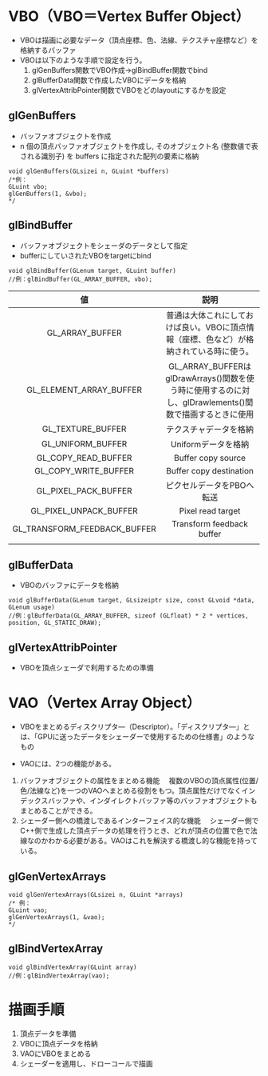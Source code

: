 # VBO（VBO＝Vertex Buffer Object）
- VBOは描画に必要なデータ（頂点座標、色、法線、テクスチャ座標など）を格納するバッファ
- VBOは以下のような手順で設定を行う。
    1. glGenBuffers関数でVBO作成→glBindBuffer関数でbind
    1. glBufferData関数で作成したVBOにデータを格納
    1. glVertexAttribPointer関数でVBOをどのlayoutにするかを設定



## glGenBuffers	
- バッファオブジェクトを作成
- n 個の頂点バッファオブジェクトを作成し, そのオブジェクト名 (整数値で表される識別子) を buffers に指定された配列の要素に格納

```
void glGenBuffers(GLsizei n, GLuint *buffers)
/*例：
GLuint vbo;
glGenBuffers(1, &vbo);
*/
```



## glBindBuffer	
- バッファオブジェクトをシェーダのデータとして指定
- bufferにしていされたVBOをtargetにbind

```
void glBindBuffer(GLenum target, GLuint buffer)
//例：glBindBuffer(GL_ARRAY_BUFFER, vbo);
```


|値	|説明|
|:------:|:-------:|  
|GL_ARRAY_BUFFER|	普通は大体これにしておけば良い。VBOに頂点情報（座標、色など）が格納されている時に使う。|glDrawArrays()関数で描画する時に使用|
|GL_ELEMENT_ARRAY_BUFFER|	GL_ARRAY_BUFFERはglDrawArrays()関数を使う時に使用するのに対し、glDrawlements()関数で描画するときに使用|
|GL_TEXTURE_BUFFER|	テクスチャデータを格納|
|GL_UNIFORM_BUFFER|	Uniformデータを格納|
|GL_COPY_READ_BUFFER|	Buffer copy source|
|GL_COPY_WRITE_BUFFER|	Buffer copy destination|
|GL_PIXEL_PACK_BUFFER|	ピクセルデータをPBOへ転送|
|GL_PIXEL_UNPACK_BUFFER|	Pixel read target|
|GL_TRANSFORM_FEEDBACK_BUFFER|	Transform feedback buffer|
|||  


## glBufferData	
- VBOのバッファにデータを格納

```
void glBufferData(GLenum target, GLsizeiptr size, const GLvoid *data, GLenum usage)
//例：glBufferData(GL_ARRAY_BUFFER, sizeof (GLfloat) * 2 * vertices, position, GL_STATIC_DRAW);
```

## glVertexAttribPointer
- VBOを頂点シェーダで利用するための準備


# VAO（Vertex Array Object）
- VBOをまとめるディスクリプタ―（Descriptor）。「ディスクリプタ―」とは、「GPUに送ったデータをシェーダーで使用するための仕様書」のようなもの

- VAOには、2つの機能がある。
1. バッファオブジェクトの属性をまとめる機能
　複数のVBOの頂点属性(位置/色/法線など)を一つのVAOへまとめる役割をもつ。頂点属性だけでなくインデックスバッファや、インダイレクトバッファ等のバッファオブジェクトもまとめることができる。
2. シェーダー側への橋渡しであるインターフェイス的な機能
　シェーダー側でC++側で生成した頂点データの処理を行うとき、どれが頂点の位置で色で法線なのかわかる必要がある。VAOはこれを解決する橋渡し的な機能を持っている。

## glGenVertexArrays

```
void glGenVertexArrays(GLsizei n, GLuint *arrays)
/* 例：
GLuint vao;
glGenVertexArrays(1, &vao);
*/
```

## glBindVertexArray

```
void glBindVertexArray(GLuint array)
//例：glBindVertexArray(vao);
```



# 描画手順
1. 頂点データを準備
1. VBOに頂点データを格納
1. VAOにVBOをまとめる
1. シェーダーを適用し、ドローコールで描画